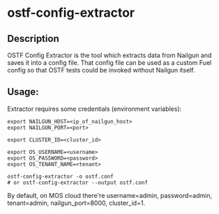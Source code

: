 # ostf-config-extractor

## Description

OSTF Config Extractor is the tool which extracts data from Nailgun and saves it into a config file. That config file can be used as a custom Fuel config so that OSTF tests could be invoked without Nailgun itself.


## Usage:

Extractor requires some credentials (environment variables):

```
export NAILGUN_HOST=<ip_of_nailgun_host>
export NAILGUN_PORT=<port>

export CLUSTER_ID=<cluster_id>

export OS_USERNAME=<username>
export OS_PASSWORD=<password>
export OS_TENANT_NAME=<tenant>

ostf-config-extractor -o ostf.conf
# or ostf-config-extractor --output ostf.conf
```

By default, on MOS cloud there're username=admin, password=admin, tenant=admin,
nailgun_port=8000, cluster_id=1.
